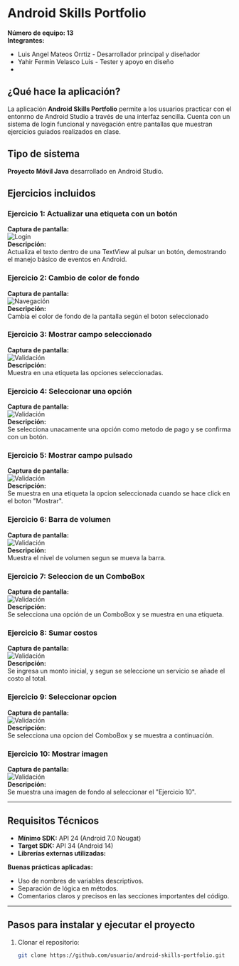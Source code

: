 # Android Skills Portfolio

**Número de equipo: 13**   
**Integrantes:**
- Luis Angel Mateos Orrtiz - Desarrollador principal y diseñador
- Yahir Fermin Velasco Luis - Tester y apoyo en diseño
- 
## ¿Qué hace la aplicación?

La aplicación **Android Skills Portfolio** permite a los usuarios practicar con el entonrno de Android Studio a través de una interfaz sencilla. Cuenta con un sistema de login funcional y navegación entre pantallas que muestran ejercicios guiados realizados en clase.
## Tipo de sistema

**Proyecto Móvil Java** desarrollado en Android Studio.


## Ejercicios incluidos

###  Ejercicio 1: Actualizar una etiqueta con un botón
**Captura de pantalla:**  
![Login](./screenshots/login.png)  
**Descripción:**  
Actualiza el texto dentro de una TextView al pulsar un botón, demostrando el manejo básico de eventos en Android.
###  Ejercicio 2: Cambio de color de fondo
**Captura de pantalla:**  
![Navegación](./screenshots/navegacion.png)  
**Descripción:**  
Cambia el color de fondo de la pantalla según el boton seleccionado

###  Ejercicio 3:  Mostrar campo seleccionado 
**Captura de pantalla:**  
![Validación](./screenshots/validacion.png)  
**Descripción:**  
Muestra en una etiqueta las opciones seleccionadas.

###  Ejercicio 4:  Seleccionar una opción 
**Captura de pantalla:**  
![Validación](./screenshots/validacion.png)  
**Descripción:**  
Se selecciona unacamente una opción como metodo de pago y se confirma con un botón.

###  Ejercicio 5:  Mostrar campo pulsado 
**Captura de pantalla:**  
![Validación](./screenshots/validacion.png)  
**Descripción:**  
Se muestra en una etiqueta la opcion seleccionada cuando se hace click en el boton "Mostrar".

###  Ejercicio 6:  Barra de volumen 
**Captura de pantalla:**  
![Validación](./screenshots/validacion.png)  
**Descripción:**  
Muestra el nivel de volumen segun se mueva la barra.

###  Ejercicio 7:  Seleccion de un ComboBox
**Captura de pantalla:**  
![Validación](./screenshots/validacion.png)  
**Descripción:**  
Se selecciona una opción de un ComboBox y se muestra en una etiqueta.

###  Ejercicio 8:  Sumar costos
**Captura de pantalla:**  
![Validación](./screenshots/validacion.png)  
**Descripción:**  
Se ingresa un monto inicial, y segun se seleccione un servicio se añade el costo al total.

###  Ejercicio 9:  Seleccionar opcion 
**Captura de pantalla:**  
![Validación](./screenshots/validacion.png)  
**Descripción:**  
Se selecciona una opcion del ComboBox y se muestra a continuación. 

###  Ejercicio 10:  Mostrar imagen 
**Captura de pantalla:**  
![Validación](./screenshots/validacion.png)  
**Descripción:**  
Se muestra una imagen de fondo al seleccionar el "Ejercicio 10".

---

## Requisitos Técnicos

- **Mínimo SDK:** API 24 (Android 7.0 Nougat)
- **Target SDK:** API 34 (Android 14)
- **Librerías externas utilizadas:**


**Buenas prácticas aplicadas:**
- Uso de nombres de variables descriptivos.
- Separación de lógica en métodos.
- Comentarios claros y precisos en las secciones importantes del código.

---

## Pasos para instalar y ejecutar el proyecto

1. Clonar el repositorio:
   ```bash
   git clone https://github.com/usuario/android-skills-portfolio.git
